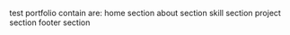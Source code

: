 test portfolio contain are:
home section
about section
skill section
project section
footer section
